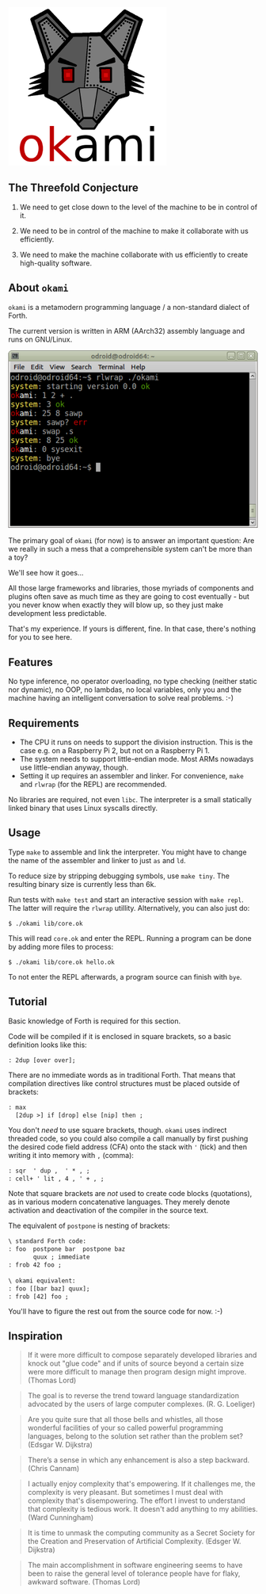 ![okami](okami.png)

## The Threefold Conjecture

1. We need to get close down to the level of the machine to be in control of it.

2. We need to be in control of the machine to make it collaborate with us efficiently.

3. We need to make the machine collaborate with us efficiently to create high-quality software.

## About `okami`

`okami` is a metamodern programming language / a non-standard dialect of Forth.

The current version is written in ARM (AArch32) assembly language and runs on GNU/Linux.

![screenshot](screenshot.png)

The primary goal of `okami` (for now) is to answer an important question:
Are we really in such a mess that a comprehensible system can't be more than a toy?

We'll see how it goes...

All those large frameworks and libraries, those myriads of components and plugins often save as much time as they are going to cost eventually - but you never know when exactly they will blow up, so they just make development less predictable.

That's my experience.
If yours is different, fine.
In that case, there's nothing for you to see here.

## Features

No type inference,
no operator overloading,
no type checking (neither static nor dynamic),
no OOP,
no lambdas,
no local variables,
only you and the machine having an intelligent conversation to solve real problems.
:-)

## Requirements

- The CPU it runs on needs to support the division instruction.
  This is the case e.g. on a Raspberry Pi 2, but not on a Raspberry Pi 1.
- The system needs to support little-endian mode.
  Most ARMs nowadays use little-endian anyway, though.
- Setting it up requires an assembler and linker.
  For convenience, `make` and `rlwrap` (for the REPL) are recommended.

No libraries are required, not even `libc`.
The interpreter is a small statically linked binary that uses Linux syscalls directly.

## Usage

Type `make` to assemble and link the interpreter.
You might have to change the name of the assembler and linker to just `as` and `ld`.

To reduce size by stripping debugging symbols, use `make tiny`.
The resulting binary size is currently less than 6k.

Run tests with `make test` and start an interactive session with `make repl`.
The latter will require the `rlwrap` utillity.
Alternatively, you can also just do:

    $ ./okami lib/core.ok

This will read `core.ok` and enter the REPL.
Running a program can be done by adding more files to process:

    $ ./okami lib/core.ok hello.ok

To not enter the REPL afterwards, a program source can finish with `bye`.

## Tutorial

Basic knowledge of Forth is required for this section.

Code will be compiled if it is enclosed in square brackets, so a basic definition looks like this:

    : 2dup [over over];

There are no immediate words as in traditional Forth.
That means that compilation directives like control structures must be placed outside of brackets:

    : max
      [2dup >] if [drop] else [nip] then ;

You don't *need* to use square brackets, though.
`okami` uses indirect threaded code, so you could also compile a call manually by first pushing the desired code field address (CFA) onto the stack with `'` (tick) and then writing it into memory with `,` (comma):

    : sqr  ' dup ,  ' * , ;
    : cell+ ' lit , 4 , ' + , ;

Note that square brackets are *not* used to create code blocks (quotations), as in various modern concatenative languages.
They merely denote activation and deactivation of the compiler in the source text.

The equivalent of `postpone` is nesting of brackets:

    \ standard Forth code:
    : foo  postpone bar  postpone baz
           quux ; immediate
    : frob 42 foo ;
    
    \ okami equivalent:
    : foo [[bar baz] quux];
    : frob [42] foo ;

You'll have to figure the rest out from the source code for now. :-)

## Inspiration

> If it were more difficult to compose separately developed libraries
> and knock out "glue code" and if units of source beyond a certain size
> were more difficult to manage then program design might improve.
(Thomas Lord)

> The goal is to reverse the trend toward language standardization
> advocated by the users of large computer complexes.
(R. G. Loeliger)

> Are you quite sure that all those bells and whistles,
> all those wonderful facilities of your so called powerful programming languages,
> belong to the solution set rather than the problem set?
(Edsgar W. Dijkstra)

> There’s a sense in which any enhancement is also a step backward.
(Chris Cannam)

> I actually enjoy complexity that's empowering. If it challenges me,
> the complexity is very pleasant. But sometimes I must deal with
> complexity that's disempowering. The effort I invest to understand
> that complexity is tedious work. It doesn't add anything to my
> abilities.
(Ward Cunningham)

> It is time to unmask the computing community as a Secret Society
> for the Creation and Preservation of Artificial Complexity.
(Edsger W. Dijkstra)

> The main accomplishment in software engineering seems to have been
> to raise the general level of tolerance people have
> for flaky, awkward software.
(Thomas Lord)
